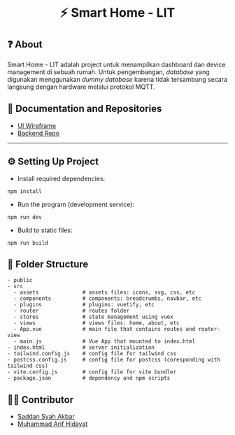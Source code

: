 <h1 align="center">
  ⚡ Smart Home - LIT
</h1>

## ❓ About 
Smart Home - LIT adalah project untuk menampilkan dashboard dan device management di sebuah rumah. Untuk pengembangan, _database_ yang digunakan menggunakan _dummy_ _database_ karena tidak tersambung secara langsung dengan hardware melalui protokol MQTT.

## 💾 Documentation and Repositories
- [UI Wireframe](https://www.figma.com/file/vnzBpOdVkW5COuhIMBC7Kq/UI-Wireframe?node-id=2%3A3&t=rW2Nv1HVIVTVwMqn-0)
- [Backend Repo](https://github.com/mhmd-arif/LIT-smart-home-backend)

<hr/>

## ⚙ Setting Up Project
- Install required dependencies:
```````````
npm install
```````````
- Run the program (development service):
```````````
npm run dev
```````````
- Build to static files:
``````````
npm run build
``````````

## 📁 Folder Structure
```
- public               
- src           
  - assets              # assets files: icons, svg, css, etc
  - components          # components: breadcrumbs, navbar, etc
  - plugins             # plugins: vuetify, etc
  - router              # routes folder
  - stores              # state management using vuex
  - views               # views files: home, about, etc
  - App.vue             # main file that contains routes and router-view
  - main.js             # Vue App that mounted to index.html
- index.html            # server initialization
- tailwind.config.js    # config file for tailwind css
- postcss.config.js     # config file for postcss (coresponding with tailwind css)
- vite.config.js        # config file for vite bundler
- package.json          # dependency and npm scripts
```

## 👨‍💻 Contributor
- [Saddan Syah Akbar](https://github.com/saddansyah)
- [Muhammad Arif Hidayat](https://github.com/mhmd-arif)

